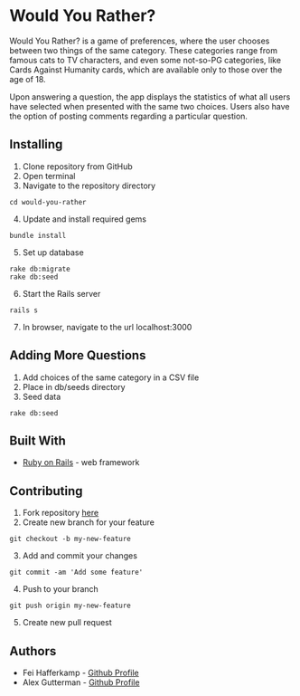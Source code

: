 # Would You Rather?

Would You Rather? is a game of preferences, where the user chooses between two things of the same category. These categories range from famous cats to TV characters, and even some not-so-PG categories, like Cards Against Humanity cards, which are available only to those over the age of 18.

Upon answering a question, the app displays the statistics of what all users have selected when presented with the same two choices. Users also have the option of posting comments regarding a particular question.

## Installing
1. Clone repository from GitHub
2. Open terminal
3. Navigate to the repository directory
```
cd would-you-rather
```
4. Update and install required gems
```
bundle install
```
5. Set up database
```
rake db:migrate
rake db:seed
```
6. Start the Rails server
```
rails s
```
7. In browser, navigate to the url localhost:3000

## Adding More Questions
1. Add choices of the same category in a CSV file
2. Place in db/seeds directory
3. Seed data
```
rake db:seed
```

## Built With
* [Ruby on Rails](http://rubyonrails.org/) - web framework

## Contributing
1. Fork repository [here](https://github.com/feihafferkamp/mod2-project)
2. Create new branch for your feature
```
git checkout -b my-new-feature
```
3. Add and commit your changes
```
git commit -am 'Add some feature'
```
4. Push to your branch
```
git push origin my-new-feature
```
5. Create new pull request


## Authors
* Fei Hafferkamp - [Github Profile](https://github.com/feihafferkamp)
* Alex Gutterman - [Github Profile](https://github.com/guttermana)
